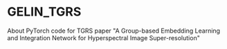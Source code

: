 # GELIN_TGRS
About PyTorch code for TGRS paper "A Group-based Embedding Learning and Integration Network for Hyperspectral Image Super-resolution"
